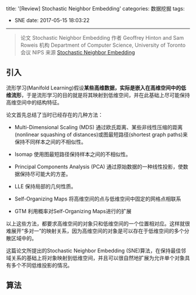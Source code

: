 title: '[Review] Stochastic Neighbor Embedding'
categories: 数据挖掘
tags:
  - SNE
date: 2017-05-15 18:03:22
---

> 论文 Stochastic Neighbor Embedding
> 作者 Geoffrey Hinton and Sam Roweis
> 机构 Department of Computer Science, University of Toronto
> 会议 NIPS
> 来源 [Stochastic Neighbor Embedding](http://papers.nips.cc/paper/2276-stochastic-neighbor-embedding)

<!--more-->

## 引入

流形学习(Manifold Learning)假设**某些高维数据，实际是嵌入在高维空间中的低维流形**，于是流形学习的目的就是将其映射到低维空间，并在此基础上尽可能保持高维空间中的结构特征。

论文首先总结了当时已经存在的几种方法：

* Multi-Dimensional Scaling (MDS)
通过欧氏距离、某些非线性压缩的距离(nonlinear squashing of distances)或图最短路径(shortest graph paths)来保持不同样本之间的不相似性。

* Isomap
使用图最短路径保持样本之间的不相似性。

* Principal Components Analysis (PCA)
通过原始数据的一种线性投影，使数据保持尽可能大的方差。

* LLE
保持局部的几何性质。

* Self-Organizing Maps
将高维空间的点与低维空间中固定的网格点相联系

* GTM
利用概率对Self-Organizing Maps进行的扩展

以上这些方法，都要求高维空间的对象只和低维空间的一个位置相对应。这样就很难展开“多对一”的映射关系，因为高维空间的对象是可以存在于低维空间的多个分散区域中的。

这篇论文所提出的Stochastic Neighbor Embedding (SNE)算法，在保持最佳邻域关系的基础上将对象映射到低维空间，并且可以很自然地扩展为允许单个对象具有多个不同低维投影的情况。

## 算法

